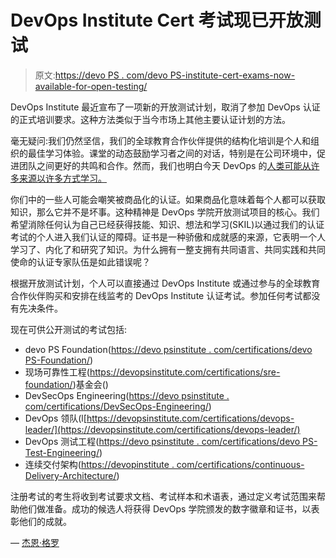 # DevOps Institute Cert 考试现已开放测试

> 原文:[https://devo PS . com/devo PS-institute-cert-exams-now-available-for-open-testing/](https://devops.com/devops-institute-cert-exams-now-available-for-open-testing/)

DevOps Institute 最近宣布了一项新的开放测试计划，取消了参加 DevOps 认证的正式培训要求。这种方法类似于当今市场上其他主要认证计划的方法。

毫无疑问:我们仍然坚信，我们的全球教育合作伙伴提供的结构化培训是个人和组织的最佳学习体验。课堂的动态鼓励学习者之间的对话，特别是在公司环境中，促进团队之间更好的共鸣和合作。然而，我们也明白今天 DevOps 的[人类可能从许多来源以许多方式学习。](https://devops.com/devops-institutes-upskilling-2020-enterprise-devops-skills-report-spotlights-need-for-human-transformation/)

你们中的一些人可能会嘲笑被商品化的认证。如果商品化意味着每个人都可以获取知识，那么它并不是坏事。这种精神是 DevOps 学院开放测试项目的核心。我们希望消除任何认为自己已经获得技能、知识、想法和学习(SKIL)以通过我们的认证考试的个人进入我们认证的障碍。证书是一种骄傲和成就感的来源，它表明一个人学习了、内化了和研究了知识。为什么拥有一整支拥有共同语言、共同实践和共同使命的认证专家队伍是如此错误呢？

根据开放测试计划，个人可以直接通过 DevOps Institute 或通过参与的全球教育合作伙伴购买和安排在线监考的 DevOps Institute 认证考试。参加任何考试都没有先决条件。

现在可供公开测试的考试包括:

*   devo PS Foundation([https://devo psinstitute . com/certifications/devo PS-Foundation/](https://devopsinstitute.com/certifications/devops-foundation/))
*   现场可靠性工程(https://devopsinstitute.com/certifications/sre-foundation/)基金会()
*   DevSecOps Engineering([https://devo psinstitute . com/certifications/DevSecOps-Engineering/](https://devopsinstitute.com/certifications/devsecops-engineering/))
*   DevOps 领队(l[https://devopsinstitute.com/certifications/devops-leader/](https://devopsinstitute.com/certifications/devops-leader/)
*   DevOps 测试工程([https://devo psinstitute . com/certifications/devo PS-Test-Engineering/](https://devopsinstitute.com/certifications/devops-test-engineering/))
*   连续交付架构([https://devopinstitute . com/certifications/continuous-Delivery-Architecture/](https://devopsinstitute.com/certifications/continuous-delivery-architecture/))

注册考试的考生将收到考试要求文档、考试样本和术语表，通过定义考试范围来帮助他们做准备。成功的候选人将获得 DevOps 学院颁发的数字徽章和证书，以表彰他们的成就。

— [杰恩·格罗](https://devops.com/author/jgroll/)